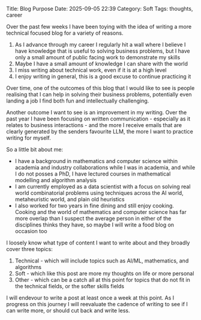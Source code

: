Title: Blog Purpose
Date: 2025-09-05 22:39
Category: Soft
Tags: thoughts, career

Over the past few weeks I have been toying with the idea of writing a more technical focused blog for a variety of reasons.

1. As I advance through my career I regularly hit a wall where I believe I have knowledge that is useful to solving business problems, but I have only a small amount of public facing work to demonstrate my skills
2. Maybe I have a small amount of knowledge I can share with the world
3. I miss writing about technical work, even if it is at a high level
4. I enjoy writing in general, this is a good excuse to continue practicing it

Over time, one of the outcomes of this blog that I would like to see is people realising that I can help in solving their business problems, potentially even landing a job I find both fun and intellectually challenging.

Another outcome I want to see is an improvement in my writing. Over the past year I have been focusing on written communication - especially as it relates to business interactions - and the more I receive emails that are clearly generated by the senders favourite LLM, the more I want to practice writing for myself.

So a little bit about me:

- I have a background in mathematics and computer science within academia and industry collaborations while I was in academia, and while I do not posses a PhD, I have lectured courses in mathematical modelling and algorithm analysis
- I am currently employed as a data scientist with a focus on solving real world combinatorial problems using techniques across the AI world, metaheuristic world, and plain old heuristics
- I also worked for two years in fine dining and still enjoy cooking. Cooking and the world of mathematics and computer science has far more overlap than I suspect the average person in either of the disciplines thinks they have, so maybe I will write a food blog on occasion too

I loosely know what type of content I want to write about and they broadly cover three topics:

1. Technical - which will include topics such as AI/ML, mathematics, and algorithms
2. Soft - which like this post are more my thoughts on life or more personal
3. Other - which can be a catch all at this point for topics that do not fit in the technical fields, or the softer skills fields

I will endevour to write a post at least once a week at this point. As I progress on this journey I will reevaluate the cadence of writing to see if I can write more, or should cut back and write less.